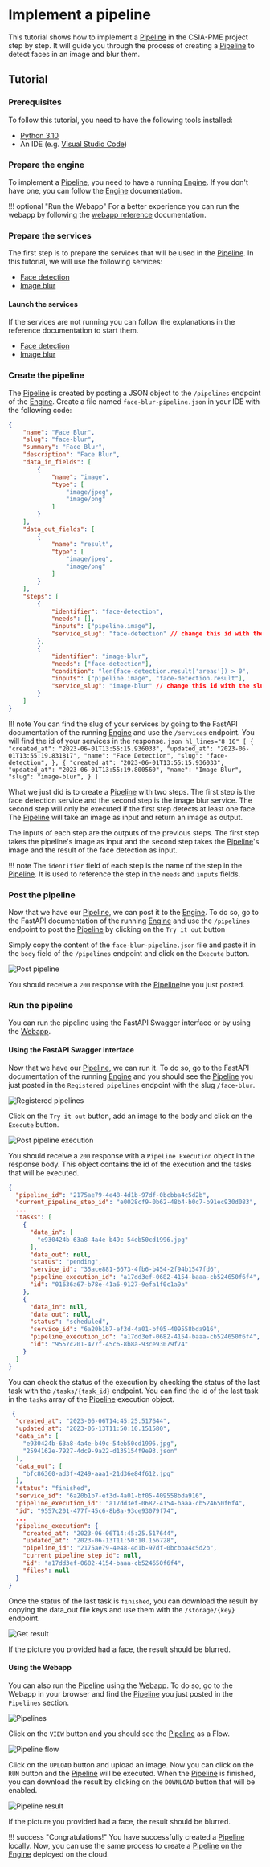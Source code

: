 # Implement a pipeline

This tutorial shows how to implement a [Pipeline](/csia-pme/reference/pipeline) in the CSIA-PME project step by step.
It will guide you through the process of creating a [Pipeline](/csia-pme/reference/pipeline) to detect faces in an image and blur them.

## Tutorial

### Prerequisites

To follow this tutorial, you need to have the following tools installed:

- [Python 3.10](https://www.python.org/downloads/)
- An IDE (e.g. [Visual Studio Code](https://code.visualstudio.com/))

### Prepare the engine

To implement a [Pipeline](/csia-pme/reference/pipeline), you need to have a running [Engine](/csia-pme/reference/engine). If you don't have one, you can follow the [Engine](/csia-pme/reference/engine) documentation.

!!! optional "Run the Webapp"
    For a better experience you can run the webapp by following the [webapp reference](/csia-pme/reference/webapp/) documentation.

### Prepare the services

The first step is to prepare the services that will be used in the [Pipeline](/csia-pme/reference/pipeline). In this tutorial, we will use the following services:

- [Face detection](https://face-detection-csia-pme.kube.isc.heia-fr.ch/docs)
- [Image blur](https://image-blur-csia-pme.kube.isc.heia-fr.ch/docs)

#### Launch the services

If the services are not running you can follow the explanations in the reference documentation to start them.

- [Face detection](/csia-pme/reference/face-detection/)
- [Image blur](/csia-pme/reference/image-blur/)

### Create the pipeline

The [Pipeline](/csia-pme/reference/pipeline) is created by posting a JSON object to the `/pipelines` endpoint of the [Engine](/csia-pme/reference/engine). Create a file named `face-blur-pipeline.json` in your IDE with the following code:

``` json hl_lines="29 36"
{
    "name": "Face Blur",
    "slug": "face-blur",
    "summary": "Face Blur",
    "description": "Face Blur",
    "data_in_fields": [
        {
            "name": "image",
            "type": [
                "image/jpeg",
                "image/png"
            ]
        }
    ],
    "data_out_fields": [
        {
            "name": "result",
            "type": [
                "image/jpeg",
                "image/png"
            ]
        }
    ],
    "steps": [
        {
            "identifier": "face-detection",
            "needs": [],
            "inputs": ["pipeline.image"],
            "service_slug": "face-detection" // change this id with the slug of your face detection service
        },
        {
            "identifier": "image-blur",
            "needs": ["face-detection"],
            "condition": "len(face-detection.result['areas']) > 0",
            "inputs": ["pipeline.image", "face-detection.result"],
            "service_slug": "image-blur" // change this id with the slug of your image blur service
        }
    ]
}
```

!!! note
    You can find the slug of your services by going to the FastAPI documentation of the running [Engine](/csia-pme/reference/engine) and use the `/services` endpoint.
    You will find the id of your services in the response.
    <!-- markdownlint-disable MD046 MD038 -->
    ``` json hl_lines="8 16"
        [
            {
                "created_at": "2023-06-01T13:55:15.936033",
                "updated_at": "2023-06-01T13:55:19.831817",
                "name": "Face Detection",
                "slug": "face-detection",
            },
            {
                "created_at": "2023-06-01T13:55:15.936033",
                "updated_at": "2023-06-01T13:55:19.800560",
                "name": "Image Blur",
                "slug": "image-blur",
            }
        ]
    ```
    <!-- markdownlint-enable MD046 MD038 -->

What we just did is to create a [Pipeline](/csia-pme/reference/pipeline) with two steps. The first step is the face detection service and the second step is the image blur service. The second step will only be executed if the first step detects at least one face. The [Pipeline](/csia-pme/reference/pipeline) will take an image as input and return an image as output.

The inputs of each step are the outputs of the previous steps. The first step takes the pipeline's image as input and the second step takes the [Pipeline](/csia-pme/reference/pipeline)'s image and the result of the face detection as input.

!!! note
    The `identifier` field of each step is the name of the step in the [Pipeline](/csia-pme/reference/pipeline). It is used to reference the step in the `needs` and `inputs` fields.

### Post the pipeline

Now that we have our [Pipeline](/csia-pme/reference/pipeline), we can post it to the [Engine](/csia-pme/reference/engine). To do so, go to the FastAPI documentation of the running [Engine](/csia-pme/reference/engine) and use the `/pipelines` endpoint to post the [Pipeline](/csia-pme/reference/pipeline) by clicking on the `Try it out` button

Simply copy the content of the `face-blur-pipeline.json` file and paste it in the `body` field of the `/pipelines` endpoint and click on the `Execute` button.

![Post pipeline](../assets/screenshots/post-pipeline.png)

You should receive a `200` response with the [Pipeline](/csia-pme/reference/pipeline)ine you just posted.

### Run the pipeline

You can run the pipeline using the FastAPI Swagger interface or by using the [Webapp](/csia-pme/reference/webapp/).

#### Using the FastAPI Swagger interface

Now that we have our [Pipeline](/csia-pme/reference/pipeline), we can run it. To do so, go to the FastAPI documentation of the running [Engine](/csia-pme/reference/engine) and you should see the [Pipeline](/csia-pme/reference/pipeline) you just posted in the `Registered pipelines` endpoint with the slug `/face-blur`.

![Registered pipelines](../assets/screenshots/registered-pipeline.png)

Click on the `Try it out` button, add an image to the body and click on the `Execute` button.

![Post pipeline execution](../assets/screenshots/post-pipeline.png)

You should receive a `200` response with a `Pipeline Execution` object in the response body. This object contains the id of the execution and the tasks that will be executed.

``` json hl_lines="5-24"
{
  "pipeline_id": "2175ae79-4e48-4d1b-97df-0bcbba4c5d2b",
  "current_pipeline_step_id": "e0028cf9-0b62-48b4-b0c7-b91ec930d083",
  ...
  "tasks": [
    {
      "data_in": [
        "e930424b-63a8-4a4e-b49c-54eb50cd1996.jpg"
      ],
      "data_out": null,
      "status": "pending",
      "service_id": "35ace881-6673-4fb6-b454-2f94b1547fd6",
      "pipeline_execution_id": "a17dd3ef-0682-4154-baaa-cb524650f6f4",
      "id": "01636a67-b78e-41a6-9127-9efa1f0c1a9a"
    },
    {
      "data_in": null,
      "data_out": null,
      "status": "scheduled",
      "service_id": "6a20b1b7-ef3d-4a01-bf05-409558bda916",
      "pipeline_execution_id": "a17dd3ef-0682-4154-baaa-cb524650f6f4",
      "id": "9557c201-477f-45c6-8b8a-93ce93079f74"
    }    
  ]
}
```

You can check the status of the execution by checking the status of the last task with the `/tasks/{task_id}` endpoint. You can find the id of the last task in the `tasks` array of the [Pipeline](/csia-pme/reference/pipeline) execution object.

``` json hl_lines="9 14"
 {
  "created_at": "2023-06-06T14:45:25.517644",
  "updated_at": "2023-06-13T11:50:10.151580",
  "data_in": [
    "e930424b-63a8-4a4e-b49c-54eb50cd1996.jpg",
    "2594162e-7927-4dc9-9a22-d135154f9e93.json"
  ],
  "data_out": [
    "bfc86360-ad3f-4249-aaa1-21d36e84f612.jpg"
  ],
  "status": "finished",
  "service_id": "6a20b1b7-ef3d-4a01-bf05-409558bda916",
  "pipeline_execution_id": "a17dd3ef-0682-4154-baaa-cb524650f6f4",
  "id": "9557c201-477f-45c6-8b8a-93ce93079f74",
  ...
  "pipeline_execution": {
    "created_at": "2023-06-06T14:45:25.517644",
    "updated_at": "2023-06-13T11:50:10.156728",
    "pipeline_id": "2175ae79-4e48-4d1b-97df-0bcbba4c5d2b",
    "current_pipeline_step_id": null,
    "id": "a17dd3ef-0682-4154-baaa-cb524650f6f4",
    "files": null
  }
}
```

Once the status of the last task is `finished`, you can download the result by copying the data_out file keys and use them with the `/storage/{key}` endpoint.

![Get result](../assets/screenshots/pipeline-result.png)

If the picture you provided had a face, the result should be blurred.

#### Using the Webapp

You can also run the [Pipeline](/csia-pme/reference/pipeline) using the [Webapp](/csia-pme/reference/webapp). To do so, go to the Webapp in your browser and find the [Pipeline](/csia-pme/reference/pipeline) you just posted in the `Pipelines` section.

![Pipelines](../assets/screenshots/pipelines.png)

Click on the `VIEW` button and you should see the [Pipeline](/csia-pme/reference/pipeline) as a Flow.

![Pipeline flow](../assets/screenshots/pipeline-flow.png)

Click on the `UPLOAD` button and upload an image. Now you can click on the `RUN` button and the [Pipeline](/csia-pme/reference/pipeline) will be executed. When the [Pipeline](/csia-pme/reference/pipeline) is finished, you can download the result by clicking on the `DOWNLOAD` button that will be enabled.

![Pipeline result](../assets/screenshots/pipeline-result-webapp.png)

If the picture you provided had a face, the result should be blurred.

!!! success "Congratulations!"
    You have successfully created a [Pipeline](/csia-pme/reference/pipeline) locally. Now, you can use the same process to create a [Pipeline](/csia-pme/reference/pipeline) on the [Engine](/csia-pme/reference/engine) deployed on the cloud.

